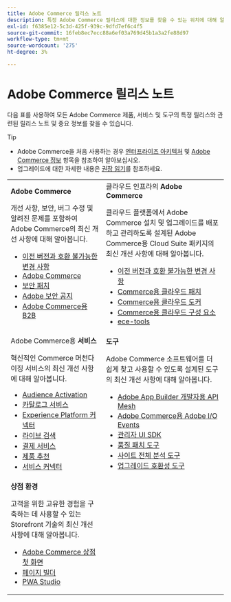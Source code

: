 ```yaml
---
title: Adobe Commerce 릴리스 노트
description: 특정 Adobe Commerce 릴리스에 대한 정보를 찾을 수 있는 위치에 대해 알아봅니다.
exl-id: f6385e12-5c3d-425f-939c-9dfd7ef6c4f5
source-git-commit: 16feb8ec7ecc88a6ef03a769d45b1a3a2fe88d97
workflow-type: tm+mt
source-wordcount: '275'
ht-degree: 3%

---
```



# Adobe Commerce 릴리스 노트

다음 표를 사용하여 모든 Adobe Commerce 제품, 서비스 및 도구의 특정 릴리스와 관련된 릴리스 노트 및 중요 정보를 찾을 수 있습니다.

>[!TIP]
>
>- Adobe Commerce을 처음 사용하는 경우 [엔터프라이즈 아키텍처](../../implementation-playbook/architecture/enterprise-blueprint.md) 및 [Adobe Commerce 정보](https://experienceleague.adobe.com/en/docs/commerce-admin/start/about) 항목을 참조하여 알아보십시오.
>- 업그레이드에 대한 자세한 내용은 [권장 읽기](../../upgrade/resources/recommended-reading.md)를 참조하세요.

<table>
  <tbody>
    <tr>
      <td><strong>Adobe Commerce</strong>
        <p>개선 사항, 보안, 버그 수정 및 알려진 문제를 포함하여 Adobe Commerce의 최신 개선 사항에 대해 알아봅니다.</p>
          <ul>
            <li><a href="https://developer.adobe.com/commerce/php/development/backward-incompatible-changes/">이전 버전과 호환 불가능한 변경 사항</a></li>
            <li><a href="commerce/overview.md">Adobe Commerce</a></li>
            <li><a href="security/overview.md">보안 패치</a></li>
            <li><a href="https://helpx.adobe.com/security/products/magento.html">Adobe 보안 공지</a></li>
            <li><a href="https://experienceleague.adobe.com/docs/commerce-admin/b2b/release-notes.html">Adobe Commerce용 B2B</a></li>
          </ul>
        </td>
      <td>클라우드 인프라의 <strong>Adobe Commerce</strong>
        <p>클라우드 플랫폼에서 Adobe Commerce 설치 및 업그레이드를 배포하고 관리하도록 설계된 Adobe Commerce용 Cloud Suite 패키지의 최신 개선 사항에 대해 알아봅니다.</p>
          <ul>
            <li><a href="https://experienceleague.adobe.com/en/docs/commerce-cloud-service/user-guide/release-notes/backward-incompatible-changes">이전 버전과 호환 불가능한 변경 사항</a></li>
            <li><a href="https://experienceleague.adobe.com/en/docs/commerce-cloud-service/user-guide/release-notes/cloud-patches">Commerce용 클라우드 패치</a></li>
            <li><a href="https://experienceleague.adobe.com/en/docs/commerce-cloud-service/user-guide/release-notes/cloud-docker">Commerce용 클라우드 도커</a></li>
            <li><a href="https://experienceleague.adobe.com/en/docs/commerce-cloud-service/user-guide/release-notes/cloud-components">Commerce용 클라우드 구성 요소</a></li>
            <li><a href="https://experienceleague.adobe.com/en/docs/commerce-cloud-service/user-guide/release-notes/ece-tools-package">ece-tools</a></li>
          </ul>
      </td>
    </tr>
    <tr>
      <td>Adobe Commerce용 <strong>서비스</strong>
        <p>혁신적인 Commerce 머천다이징 서비스의 최신 개선 사항에 대해 알아봅니다.</p>
          <ul>
            <li><a href="https://experienceleague.adobe.com/docs/commerce-admin/customers/audience-activation.html">Audience Activation</a></li>
            <li><a href="https://experienceleague.adobe.com/docs/commerce/catalog-service/release-notes.html">카탈로그 서비스</a></li>
            <li><a href="https://experienceleague.adobe.com/docs/commerce/experience-platform-connector/release-notes.html">Experience Platform 커넥터</a></li>
            <li><a href="https://experienceleague.adobe.com/docs/commerce/live-search/release-notes.html">라이브 검색</a></li>
            <li><a href="https://experienceleague.adobe.com/docs/commerce/payment-services/release-notes.html">결제 서비스</a></li>
            <li><a href="https://experienceleague.adobe.com/docs/commerce/product-recommendations/release-notes.html">제품 추천</a></li>
            <li><a href="https://experienceleague.adobe.com/docs/commerce/user-guides/integration-services/saas.html">서비스 커넥터</a></li>
          </ul>
        </td>
      <td><strong>도구</strong>
        <p>Adobe Commerce 소프트웨어를 더 쉽게 찾고 사용할 수 있도록 설계된 도구의 최신 개선 사항에 대해 알아봅니다.</p>
          <ul>
            <li><a href="https://developer.adobe.com/graphql-mesh-gateway/">Adobe App Builder 개발자용 API Mesh</a></li>
            <li><a href="https://developer.adobe.com/commerce/events/get-started/release-notes/">Adobe Commerce용 Adobe I/O Events</a></li>
            <li><a href="https://developer.adobe.com/commerce/extensibility/admin-ui-sdk/release-notes/">관리자 UI SDK</a></li>
            <li><a href="../../tools/quality-patches-tool/release-notes.md">품질 패치 도구</a></li>
            <li><a href="../../tools/site-wide-analysis-tool/intro.md">사이트 전체 분석 도구</a></li>
            <li><a href="../../upgrade/upgrade-compatibility-tool/overview.md">업그레이드 호환성 도구</a></li>
          </ul>
      </td>
    </tr>
    <tr>
       <td><strong>상점 환경</strong>
        <p>고객을 위한 고유한 경험을 구축하는 데 사용할 수 있는 Storefront 기술의 최신 개선 사항에 대해 알아봅니다.</p>
          <ul>
            <li><a href="https://experienceleague.adobe.com/developer/commerce/storefront/">Adobe Commerce 상점 첫 화면</a></li>
            <li><a href="https://experienceleague.adobe.com/docs/commerce-admin/page-builder/release-notes.html">페이지 빌더</a></li>
            <li><a href="https://github.com/magento/pwa-studio/releases/latest">PWA Studio</a></li>
          </ul>
      </td>
      <td></td>
    </tr>
  </tbody>
</table>
